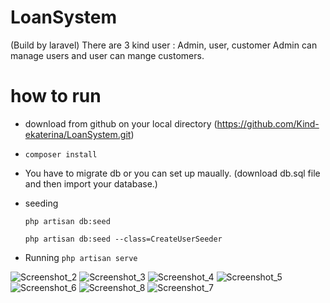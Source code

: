 # LoanSystem
(Build by laravel)
There are 3 kind user : Admin, user, customer
Admin can manage users and user can mange customers. 

# how to run
- download from github on your local directory (https://github.com/Kind-ekaterina/LoanSystem.git)
- `composer install`
- You have to migrate db
    or you can set up maually. 
    (download db.sql file and then import your database.)
- seeding
    
    `php artisan db:seed`
 
    `php artisan db:seed --class=CreateUserSeeder`
- Running
    `php artisan serve`

![Screenshot_2](https://user-images.githubusercontent.com/86986628/130820536-68ec0c16-4c91-465d-be43-365816307c1e.jpg)
![Screenshot_3](https://user-images.githubusercontent.com/86986628/130820545-58672616-1663-418e-8af6-28f0c4da1c3c.jpg)
![Screenshot_4](https://user-images.githubusercontent.com/86986628/130820551-f061dba0-f9f3-4239-a4c6-09fe31c36cec.jpg)
![Screenshot_5](https://user-images.githubusercontent.com/86986628/130820565-f9945f16-4318-4d05-9b23-eadfb1d87a8b.jpg)
![Screenshot_6](https://user-images.githubusercontent.com/86986628/130820573-1daadf91-6d22-48f2-b175-696959e6a80c.jpg)
![Screenshot_8](https://user-images.githubusercontent.com/86986628/130820589-e6efd7df-060b-4af9-9a1b-61942d34e70a.jpg)
![Screenshot_7](https://user-images.githubusercontent.com/86986628/130820576-620ed0b6-3913-44dd-b295-854075cccf2f.jpg)
